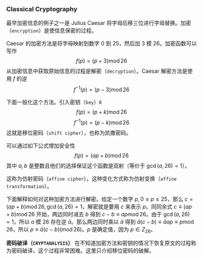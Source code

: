 ### Classical Cryptography
最早加密信息的例子之一是 Julius Caesar 将字母后移三位进行字母替换。加密（`encryption`）是使信息保密的过程。

Caesar 的加密方法是将字母映射到数字 0 到 25，然后加 3 模 26。加密函数可以写作
$$f(p)=(p+3)\operatorname{mod}26$$
从加密信息中获取原始信息的过程是解密（`decryption`）。Caesar 解密方法是使用 $f$ 的逆
$$f^{-1}(p)=(p-3)\operatorname{mod}26$$

下面一般化这个方法。引入密钥（`key`）$k$
$$f(p)=(p+k)\operatorname{mod}26$$
$$f^{-1}(p)=(p-k)\operatorname{mod}26$$
这就是移位密码（`shift cipher`），也称为凯撒密码。

可以通过如下公式增加安全性
$$f(p)=(ap+b)\operatorname{mod}26$$
其中 $a,b$ 是整数且他们的选择保证这个函数是双射（等价于 $\gcd(a,26)=1$）。

这称为仿射密码（`affine cipher`），这种变化方式称为仿射变换（`affine transformation`）。

下面解释如何对这种加密方法进行解密。给定一个数字 $p,0\leq p\leq 25$，那么 $c=(ap+b)\operatorname{mod}26,\gcd(a,26)=1$，解密就是要用 $c$ 来表示 $p$。同同余式 $c\equiv (ap+b)\operatorname{mod}26$ 开始，两边同时减去 $b$ 得到 $c-b\equiv ap\operatorname{mod}26$。由于 $\gcd(a,26)=1$，所以 $a$ 模 26 存在逆 $\bar{a}$。那么两边同时乘以 $\bar{a}$ 得到 $\bar{a}(c-b)\equiv \bar{a}ap\equiv p\operatorname{mod}26$，所以 $p\equiv\bar{a}(c-b)(\operatorname{mod}26)$。$p$ 是确定值，因为 $p\in Z_{26}$。

**密码破译（`CRYPTANALYSIS`）** 在不知道加密方法和密钥的情况下恢复原文的过程称为密码破译，这个过程非常困难。这里只介绍移位密码的破解。
